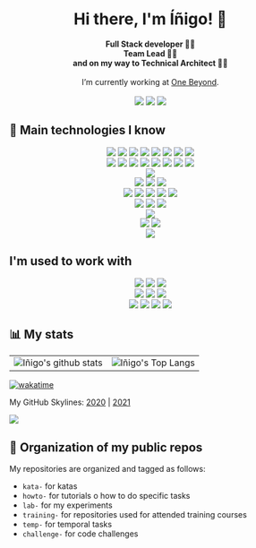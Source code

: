 <h1 align="center">
  Hi there, I'm Íñigo! 👋
</h1>

<p align="center">
  <strong>
    Full Stack developer 👨‍💻<br/>Team Lead 👨‍🏫<br/>and on my way to Technical Architect 👷‍♂️<br/><br/>
  </strong>
  I’m currently working at <a href="https://www.one-beyond.com/" target="_blank">One Beyond</a>.<br/><br/>
  <a href="https://github.com/inigomarquinez?tab=repositories" target="_blank"><img src="https://img.shields.io/badge/GitHub-100000?style=for-the-badge&logo=github&logoColor=white" /></a>
  <a href="https://www.linkedin.com/in/inigo-marquinez/" target="_blank"><img src="https://img.shields.io/badge/LinkedIn-0077B5?style=for-the-badge&logo=linkedin&logoColor=white" /></a>
  <a href="https://dev.to/inigomarquinez" target="_blank"><img src="https://img.shields.io/badge/dev.to-0A0A0A?style=for-the-badge&logo=devdotto&logoColor=white" /></a>
  
  
</p>

## 🤖 Main technologies I know

<!--
<table>
  <tr>
    <th colspan="2">Front-end</th>
  <tr>
    <th>Skill</th>
    <th>Knowledge</th>
  </tr>
  <tr>
    <td><img src="https://img.shields.io/badge/HTML-239120?style=for-the-badge&logo=html5&logoColor=white" /></td>
    <td>👨‍💻👨‍💻👨‍💻</td>
  </tr>
  <tr>
    <td><img src="https://img.shields.io/badge/CSS-239120?&style=for-the-badge&logo=css3&logoColor=white" /></td>
    <td>👨‍💻👨‍💻👨‍💻</td>
  </tr>

  <tr>
    <td>Back-end</td>
    <td></td>
    <td></td>
    <td></td>
  </tr>
  <tr>
    <td>Infrastructure</td>
    <td></td>
    <td></td>
    <td></td>
  </tr>
    <tr>
    <td>Others</td>
    <td></td>
    <td></td>
    <td></td>
  </tr>
</table>
-->

<!-- https://dev.to/envoy_/150-badges-for-github-pnk -->
<p align="center">
  <img src="https://img.shields.io/badge/HTML-239120?style=for-the-badge&logo=html5&logoColor=white" />
  <img src="https://img.shields.io/badge/CSS-239120?&style=for-the-badge&logo=css3&logoColor=white" />
  <img src="https://img.shields.io/badge/Sass-CC6699?style=for-the-badge&logo=sass&logoColor=white" />
  <img src="https://img.shields.io/badge/React-20232A?style=for-the-badge&logo=react&logoColor=61DAFB" />
  <img src="https://img.shields.io/badge/Material--UI-0081CB?style=for-the-badge&logo=material-ui&logoColor=white" />
  <img src="https://img.shields.io/badge/Redux-593D88?style=for-the-badge&logo=redux&logoColor=white" />
  <img src="https://img.shields.io/badge/Material--UI-0081CB?style=for-the-badge&logo=material-ui&logoColor=white" />
  <img src="https://img.shields.io/badge/React_Router-CA4245?style=for-the-badge&logo=react-router&logoColor=white" />
  <br />
  <img src="https://img.shields.io/badge/JavaScript-323330?style=for-the-badge&logo=javascript&logoColor=F7DF1E" />
  <img src="https://img.shields.io/badge/Node.js-43853D?style=for-the-badge&logo=node.js&logoColor=white" />
  <img src="https://img.shields.io/badge/TypeScript-007ACC?style=for-the-badge&logo=typescript&logoColor=white" />
  <img src="https://img.shields.io/badge/C%2B%2B-00599C?style=for-the-badge&logo=c%2B%2B&logoColor=white" />
  <img src="https://img.shields.io/badge/Markdown-000000?style=for-the-badge&logo=markdown&logoColor=white" />
  <img src="https://img.shields.io/badge/Express.js-404D59?style=for-the-badge" />
  <img src="https://img.shields.io/badge/json%20web%20tokens-323330?style=for-the-badge&logo=json-web-tokens&logoColor=pink" />
  <img src="https://img.shields.io/badge/Shell_Script-121011?style=for-the-badge&logo=gnu-bash&logoColor=white" />
  <br />
  <img src="https://img.shields.io/badge/Jest-323330?style=for-the-badge&logo=Jest&logoColor=white" /> 
  <br />
  <img src="https://img.shields.io/badge/PostgreSQL-316192?style=for-the-badge&logo=postgresql&logoColor=white" />
  <img src="https://img.shields.io/badge/Prisma-3982CE?style=for-the-badge&logo=Prisma&logoColor=white" />
  <img src="https://img.shields.io/badge/rabbitmq-%23FF6600.svg?&style=for-the-badge&logo=rabbitmq&logoColor=white" /> 
  <br />
  <img src="https://img.shields.io/badge/Netlify-00C7B7?style=for-the-badge&logo=netlify&logoColor=white" /> 
  <img src="https://img.shields.io/badge/Heroku-430098?style=for-the-badge&logo=heroku&logoColor=white" /> 
  <img src="https://img.shields.io/badge/Amazon_AWS-FF9900?style=for-the-badge&logo=amazonaws&logoColor=white" />
  <img src="https://img.shields.io/badge/Sonar%20cloud-F3702A?style=for-the-badge&logo=sonarcloud&logoColor=white" /> 
  <img src="https://img.shields.io/badge/GitHub_Actions-2088FF?style=for-the-badge&logo=github-actions&logoColor=white" />
  <br />
  <img src="https://img.shields.io/badge/GitHub-100000?style=for-the-badge&logo=github&logoColor=white" />
  <img src="https://img.shields.io/badge/GitLab-330F63?style=for-the-badge&logo=gitlab&logoColor=white" />
  <img src="https://img.shields.io/badge/GIT-E44C30?style=for-the-badge&logo=git&logoColor=white" />
  <br />
  <img src="https://img.shields.io/badge/Figma-F24E1E?style=for-the-badge&logo=figma&logoColor=white" />
  <br />
  <img src="https://img.shields.io/badge/eslint-3A33D1?style=for-the-badge&logo=eslint&logoColor=white" />
  <img src="https://img.shields.io/badge/stylelint-000?style=for-the-badge&logo=stylelint&logoColor=white" />
  <br />
  <img src="https://img.shields.io/badge/Snyk-4C4A73?style=for-the-badge&logo=snyk&logoColor=white" />
</p>

## I'm used to work with
<p align="center">
  <img src="https://img.shields.io/badge/Slack-4A154B?style=for-the-badge&logo=slack&logoColor=white" />
  <img src="https://img.shields.io/badge/Microsoft_Teams-6264A7?style=for-the-badge&logo=microsoft-teams&logoColor=white" />
  <img src="https://img.shields.io/badge/Zoom-2D8CFF?style=for-the-badge&logo=zoom&logoColor=white" />
  <br />
  <img src="https://img.shields.io/badge/Linux-FCC624?style=for-the-badge&logo=linux&logoColor=black" />
  <img src="https://img.shields.io/badge/mac%20os-000000?style=for-the-badge&logo=apple&logoColor=white" />
  <img src="https://img.shields.io/badge/Windows-0078D6?style=for-the-badge&logo=windows&logoColor=white" />
  <br />
  <img src="https://img.shields.io/badge/Microsoft_Office-D83B01?style=for-the-badge&logo=microsoft-office&logoColor=white" />
  <img src="https://img.shields.io/badge/Miro-050038?style=for-the-badge&logo=Miro&logoColor=white" />
  <img src="https://img.shields.io/badge/Notion-000000?style=for-the-badge&logo=notion&logoColor=white" />
  <img src="https://img.shields.io/badge/Jira-0052CC?style=for-the-badge&logo=Jira&logoColor=white" />
</p>

## 📊 My stats

<table>
  <tr>
    <td>
      <img alt="Iñigo's github stats" src="https://github-readme-stats.vercel.app/api?username=inigomarquinez&count_private=true&show_icons=true&theme=dark" />
    </td>
    <td>
      <img alt="Iñigo's Top Langs" src="https://github-readme-stats.vercel.app/api/top-langs/?username=inigomarquinez&langs_count=10&theme=dark&layout=compact&hide=c%2B%2B" />
    </td>
  </tr>
</table>

[![wakatime](https://wakatime.com/badge/user/5e3e69d9-6a39-4817-973b-29714bade865.svg)](https://wakatime.com/@5e3e69d9-6a39-4817-973b-29714bade865)

My GitHub Skylines: [2020](https://skyline.github.com/inigomarquinez/2020) | [2021](https://skyline.github.com/inigomarquinez/2021)

<a href="#"><img src="https://badges.pufler.dev/visits/inigomarquinez/inigomarquinez"></a>

## :open_file_folder: Organization of my public repos

My repositories are organized and tagged as follows:

- `kata-` for katas
- `howto-` for tutorials o how to do specific tasks
- `lab-` for my experiments
- `training-` for repositories used for attended training courses
- `temp-` for temporal tasks
- `challenge-` for code challenges

<!--
![inigomarquinez's wakatime stats](https://wakatime.com/share/@inigomarquinez/c794cf97-1875-41d1-93ca-f81f743dbab0.svg)
-->

<!--
Badges: https://github.com/alexandresanlim/Badges4-README.md-Profile
Shields: https://shields.io/

Here are some ideas to get you started:

- 🔭 I’m currently working on ...
- 🌱 I’m currently learning ...
- 👯 I’m looking to collaborate on ...
- 🤔 I’m looking for help with ...
- 💬 Ask me about ...
- 📫 How to reach me: ...
- 😄 Pronouns: ...
- ⚡ Fun fact: ...
-->
